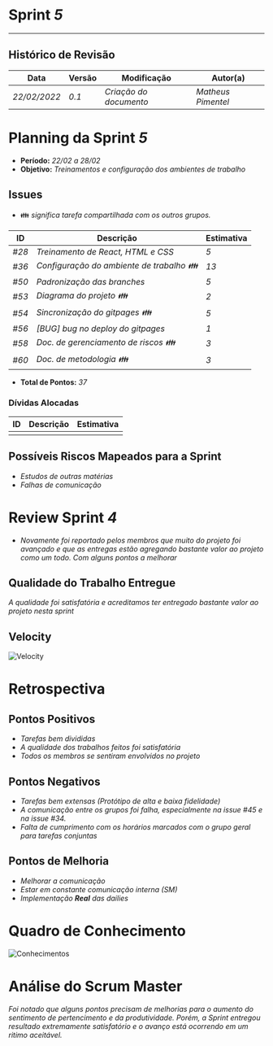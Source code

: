 <!---
O layout da documentação das sprints foi feito se baseando nos documentos produzidos
pela equipe do software Acácia, estando disponíveis em: 
<https://github.com/fga-eps-mds/2019.2-Acacia/tree/develop/docs/sprints>.
Tal layout é apenas um exemplo e pode vir a ser alterado a qualquer momento!
-->
# Sprint _5_
---
## Histórico de Revisão
| Data | Versão | Modificação | Autor(a) |
| --- | --- | --- | --- |
| _22/02/2022_ | _0.1_ | _Criação do documento_ | _Matheus Pimentel_ |

# Planning da Sprint _5_

- **Período:** _22/02 a 28/02_
- **Objetivo:** _Treinamentos e configuração dos ambientes de trabalho_

## Issues

- :family: _significa tarefa compartilhada com os outros grupos._

| **ID** | **Descrição** | **Estimativa** |
| --- | --- | --- |
| _#28_ | _Treinamento de React, HTML e CSS_ | _5_ |
| _#36_ | _Configuração do ambiente de trabalho :family:_ | _13_ |
| _#50_ | _Padronização das branches_ | _5_ |
| _#53_ | _Diagrama do projeto :family:_ | _2_ |
| _#54_ | _Sincronização do gitpages :family:_ | _5_ |
| _#56_ | _[BUG] bug no deploy do gitpages_ | _1_ |
| _#58_ | _Doc. de gerenciamento de riscos :family:_ | _3_ |
| _#60_ | _Doc. de metodologia :family:_ | _3_ |

- **Total de Pontos:** _37_

### Dívidas Alocadas
| **ID** | **Descrição** | **Estimativa** |
| --- | --------- | --------- | 
|  |  |  |


## Possíveis Riscos Mapeados para a Sprint

- _Estudos de outras matérias_
- _Falhas de comunicação_

# Review Sprint _4_
- _Novamente foi reportado pelos membros que muito do projeto foi avançado e que as entregas estão agregando bastante valor ao projeto como um todo. Com alguns pontos a melhorar_

## Qualidade do Trabalho Entregue
_A qualidade foi satisfatória e acreditamos ter entregado bastante valor ao projeto nesta sprint_

## Velocity
![Velocity](https://i.ibb.co/gMCqJ2Q/Screenshot-from-2022-02-24-17-33-02.png)

# Retrospectiva

## Pontos Positivos
- _Tarefas bem divididas_
- _A qualidade dos trabalhos feitos foi satisfatória_
- _Todos os membros se sentiram envolvidos no projeto_ 

## Pontos Negativos
- _Tarefas bem extensas (Protótipo de alta e baixa fidelidade)_
- _A comunicação entre os grupos foi falha, especialmente na issue #45 e na issue #34._
- _Falta de cumprimento com os horários marcados com o grupo geral para tarefas conjuntas_

## Pontos de Melhoria
- _Melhorar a comunicação_
- _Estar em constante comunicação interna (SM)_
- _Implementação **Real** das dailies_

# Quadro de Conhecimento

![Conhecimentos](https://i.ibb.co/D1sQ2tN/Screenshot-from-2022-02-24-20-50-04.png)

# Análise do Scrum Master
_Foi notado que alguns pontos precisam de melhorias para o aumento do sentimento de pertencimento e da produtividade. Porém, a Sprint entregou resultado extremamente satisfatório e o avanço está ocorrendo em um ritimo aceitável._